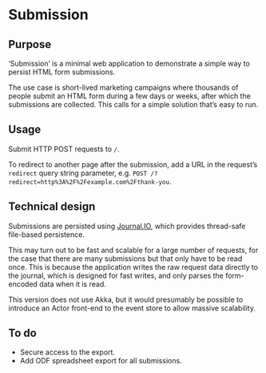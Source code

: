 # Submission

## Purpose

‘Submission’ is a minimal web application to demonstrate a simple way to persist HTML form submissions.

The use case is short-lived marketing campaigns where thousands of people submit an HTML form during a few days or weeks, after which the submissions are collected. This calls for a simple solution that’s easy to run.

## Usage

Submit HTTP POST requests to `/`.

To redirect to another page after the submission, add a URL in the request’s `redirect` query string parameter, e.g. `POST /?redirect=http%3A%2F%2Fexample.com%2Fthank-you`.

## Technical design

Submissions are persisted using [Journal.IO](https://github.com/sbtourist/Journal.IO), which provides thread-safe file-based persistence.

This may turn out to be fast and scalable for a large number of requests, for the case that there are many submissions but that only have to be read once. This is because the application writes the raw request data directly to the journal, which is designed for fast writes, and only parses the form-encoded data when it is read.

This version does not use Akka, but it would presumably be possible to introduce an Actor front-end to the event store to allow massive scalability.

## To do

* Secure access to the export.
* Add ODF spreadsheet export for all submissions.
